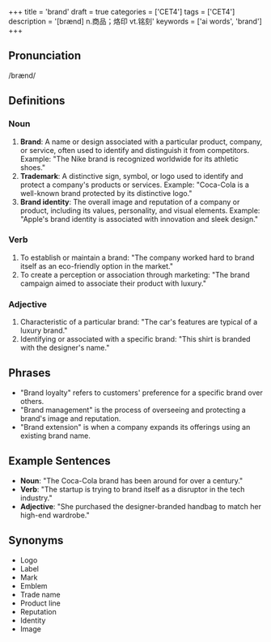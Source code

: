 +++
title = 'brand'
draft = true
categories = ['CET4']
tags = ['CET4']
description = '[brænd] n.商品；烙印 vt.铭刻'
keywords = ['ai words', 'brand']
+++

## Pronunciation
/brænd/

## Definitions
### Noun
1. **Brand**: A name or design associated with a particular product, company, or service, often used to identify and distinguish it from competitors. Example: "The Nike brand is recognized worldwide for its athletic shoes."
2. **Trademark**: A distinctive sign, symbol, or logo used to identify and protect a company's products or services. Example: "Coca-Cola is a well-known brand protected by its distinctive logo."
3. **Brand identity**: The overall image and reputation of a company or product, including its values, personality, and visual elements. Example: "Apple's brand identity is associated with innovation and sleek design."

### Verb
1. To establish or maintain a brand: "The company worked hard to brand itself as an eco-friendly option in the market."
2. To create a perception or association through marketing: "The brand campaign aimed to associate their product with luxury."

### Adjective
1. Characteristic of a particular brand: "The car's features are typical of a luxury brand."
2. Identifying or associated with a specific brand: "This shirt is branded with the designer's name."

## Phrases
- "Brand loyalty" refers to customers' preference for a specific brand over others.
- "Brand management" is the process of overseeing and protecting a brand's image and reputation.
- "Brand extension" is when a company expands its offerings using an existing brand name.

## Example Sentences
- **Noun**: "The Coca-Cola brand has been around for over a century."
- **Verb**: "The startup is trying to brand itself as a disruptor in the tech industry."
- **Adjective**: "She purchased the designer-branded handbag to match her high-end wardrobe."

## Synonyms
- Logo
- Label
- Mark
- Emblem
- Trade name
- Product line
- Reputation
- Identity
- Image

